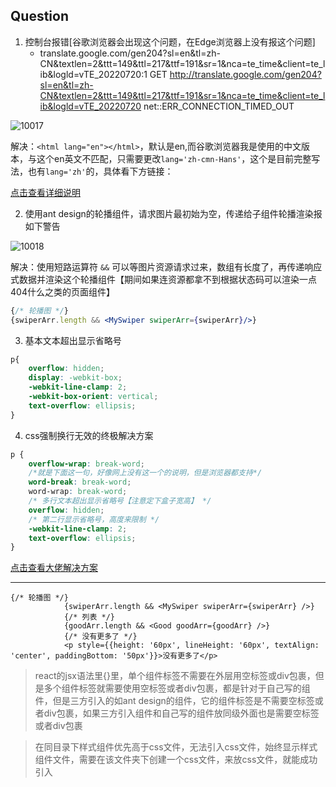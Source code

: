 
## Question

1. 控制台报错[谷歌浏览器会出现这个问题，在Edge浏览器上没有报这个问题]
   - translate.google.com/gen204?sl=en&tl=zh-CN&textlen=2&ttt=149&ttl=217&ttf=191&sr=1&nca=te_time&client=te_lib&logld=vTE_20220720:1          GET http://translate.google.com/gen204?sl=en&tl=zh-CN&textlen=2&ttt=149&ttl=217&ttf=191&sr=1&nca=te_time&client=te_lib&logld=vTE_20220720 net::ERR_CONNECTION_TIMED_OUT

![10017](https://cdn.jsdelivr.net/gh/coding327/PicGoImg@main/blog/pictures10017.png)

解决：`<html lang="en"></html>`，默认是en,而谷歌浏览器我是使用的中文版本，与这个en英文不匹配，只需要更改`lang='zh-cmn-Hans'`，这个是目前完整写法，也有`lang='zh'`的，具体看下方链接：

[点击查看详细说明](https://blog.csdn.net/ztxnight/article/details/49150339)

2. 使用ant design的轮播组件，请求图片最初始为空，传递给子组件轮播渲染报如下警告

![10018](https://cdn.jsdelivr.net/gh/coding327/PicGoImg@main/blog/pictures10018.png)

解决：使用短路运算符 `&&` 可以等图片资源请求过来，数组有长度了，再传递响应式数据并渲染这个轮播组件【期间如果连资源都拿不到根据状态码可以渲染一点404什么之类的页面组件】

```jsx
{/* 轮播图 */}
{swiperArr.length && <MySwiper swiperArr={swiperArr}/>}
```

3. 基本文本超出显示省略号
```css
p{
    overflow: hidden;
    display: -webkit-box;
    -webkit-line-clamp: 2;
    -webkit-box-orient: vertical;
    text-overflow: ellipsis;
}
```

4. css强制换行无效的终极解决方案

```css
p {
    overflow-wrap: break-word;
    /*就是下面这一句，好像网上没有这一个的说明，但是浏览器都支持*/
    word-break: break-word;
    word-wrap: break-word;
    /* 多行文本超出显示省略号【注意定下盒子宽高】 */
    overflow: hidden;
    /* 第二行显示省略号，高度来限制 */
    -webkit-line-clamp: 2;
    text-overflow: ellipsis;
}
```

[点击查看大佬解决方案](https://www.javazxz.com/thread-9304-1-1.html)

---
```
{/* 轮播图 */}
            {swiperArr.length && <MySwiper swiperArr={swiperArr} />}
            {/* 列表 */}
            {goodArr.length && <Good goodArr={goodArr} />}
            {/* 没有更多了 */}
            <p style={{height: '60px', lineHeight: '60px', textAlign: 'center', paddingBottom: '50px'}}>没有更多了</p>

```
> react的jsx语法里{}里，单个组件标签不需要在外层用空标签或div包裹，但是多个组件标签就需要使用空标签或者div包裹，都是针对于自己写的组件，但是三方引入的如ant design的组件，它的组件标签是不需要空标签或者div包裹，如果三方引入组件和自己写的组件放同级外面也是需要空标签或者div包裹

> 在同目录下样式组件优先高于css文件，无法引入css文件，始终显示样式组件文件，需要在该文件夹下创建一个css文件，来放css文件，就能成功引入


